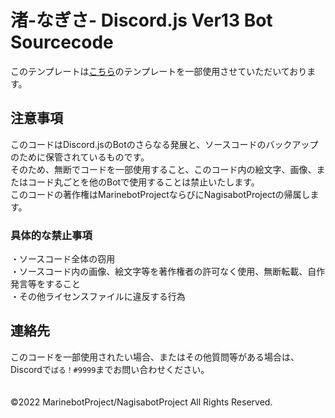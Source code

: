 # 渚-なぎさ- Discord.js Ver13 Bot Sourcecode<br>
このテンプレートは[こちら](https://github.com/AuroraBot-Discord/Bot-Template)のテンプレートを一部使用させていただいております。<br>
## 注意事項<br>
このコードはDiscord.jsのBotのさらなる発展と、ソースコードのバックアップのために保管されているものです。<br>
そのため、無断でコードを一部使用すること、このコード内の絵文字、画像、またはコード丸ごとを他のBotで使用することは禁止いたします。<br>
このコードの著作権はMarinebotProjectならびにNagisabotProjectの帰属します。<br>
### 具体的な禁止事項<br>
・ソースコード全体の窃用<br>
・ソースコード内の画像、絵文字等を著作権者の許可なく使用、無断転載、自作発言等をすること<br>
・その他ライセンスファイルに違反する行為<br>
## 連絡先<br>
このコードを一部使用されたい場合、またはその他質問等がある場合は、Discordで`ぱる！#9999`までお問い合わせください。<br>
<br>
<br>
©︎2022 MarinebotProject/NagisabotProject All Rights Reserved.
